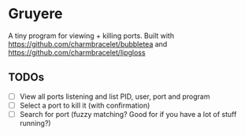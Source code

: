 # Gruyere
A tiny program for viewing + killing ports. Built with https://github.com/charmbracelet/bubbletea and https://github.com/charmbracelet/lipgloss

## TODOs
- [ ] View all ports listening and list PID, user, port and program
- [ ] Select a port to kill it (with confirmation)
- [ ] Search for port (fuzzy matching? Good for if you have a lot of stuff running?)
